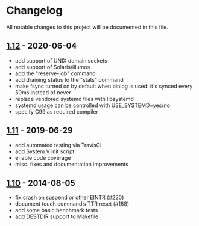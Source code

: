 # Changelog
All notable changes to this project will be documented in this file.

## [1.12] - 2020-06-04

- add support of UNIX domain sockets
- add support of Solaris/illumos
- add the "reserve-job" command
- add draining status to the "stats" command
- make fsync turned on by default when binlog is used: it's synced every 50ms instead of never
- replace vendored systemd files with libsystemd
- systemd usage can be controlled with USE_SYSTEMD=yes/no
- specify C99 as required compiler

## [1.11] - 2019-06-29

- add automated testing via TravisCI
- add System V init script
- enable code coverage
- misc. fixes and documentation improvements

## [1.10] - 2014-08-05

- fix crash on suspend or other EINTR (#220)
- document touch command’s TTR reset (#188)
- add some basic benchmark tests
- add DESTDIR support to Makefile


[1.12]:       https://github.com/beanstalkd/beanstalkd/compare/v1.11...v1.12
[1.11]:       https://github.com/beanstalkd/beanstalkd/compare/v1.10...v1.11
[1.10]:       https://github.com/beanstalkd/beanstalkd/compare/v1.9...v1.10


